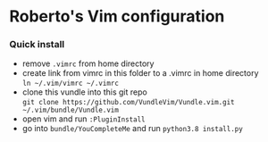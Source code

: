 # Roberto's Vim configuration

### Quick install

* remove `.vimrc` from home directory
* create link from vimrc in this folder to a .vimrc in home directory   
`ln ~/.vim/vimrc ~/.vimrc`   
* clone this vundle into this git repo    
`git clone https://github.com/VundleVim/Vundle.vim.git ~/.vim/bundle/Vundle.vim`   
* open vim and run `:PluginInstall`   
* go into `bundle/YouCompleteMe` and run `python3.8 install.py`   

